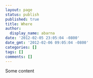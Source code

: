 ```yaml
---
layout: page
status: publish
published: true
title: Where
author:
  display_name: abarna
date: '2012-02-05 23:05:04 -0800'
date_gmt: '2012-02-06 09:05:04 -0800'
categories: []
tags: []
comments: []
---
```

Some content
